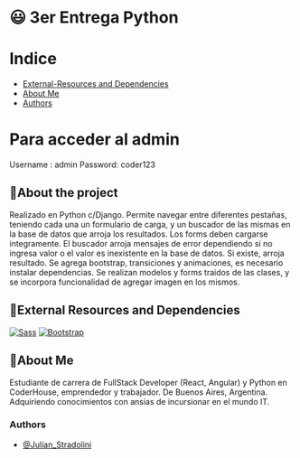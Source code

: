 # :smiley: 3er Entrega Python

# Indice

- [External-Resources and Dependencies](#linkexternal-resources-and-dependencies)
- [About Me](#rocketabout-me)
- [Authors](#authors)

# Para acceder al admin

Username : admin
Password: coder123

## :rocket:About the project

Realizado en Python c/Django. Permite navegar entre diferentes pestañas, teniendo cada una un formulario de carga, y un buscador de las mismas en la base de datos que arroja los resultados.
Los forms deben cargarse integramente.
El buscador arroja mensajes de error dependiendo si no ingresa valor o el valor es inexistente en la base de datos. Si existe, arroja resultado.
Se agrega bootstrap, transiciones y animaciones, es necesario instalar dependencias.
Se realizan modelos y forms traidos de las clases, y se incorpora funcionalidad de agregar imagen en los mismos.

## :link:External Resources and Dependencies

[![Sass](https://img.shields.io/badge/styleCompile-SASS-ff69b4)](https://sass-lang.com/)
[![Bootstrap](https://img.shields.io/badge/Framework-BOOTSTRAP-blueviolet)](https://getbootstrap.com/)

## :rocket:About Me

Estudiante de carrera de FullStack Developer (React, Angular) y Python en CoderHouse, emprendedor y trabajador. De Buenos Aires, Argentina. Adquiriendo conocimientos con ansias de incursionar en el mundo IT.

### Authors

- [@Julian_Stradolini](https://github.com/Julesarg)
